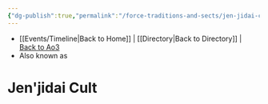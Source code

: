 ```yaml
---
{"dg-publish":true,"permalink":"/force-traditions-and-sects/jen-jidai-cult/","tags":["jenjidai","darksiders","unfinished","faction"],"noteIcon":"saber1"}
---
```


- [[Events/Timeline\|Back to Home]] | [[Directory\|Back to Directory]] | [Back to Ao3](https://archiveofourown.org/works/19334440/chapters/45992584)
- Also known as 

# Jen'jidai Cult
